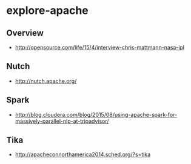 # explore-apache

## Overview

- http://opensource.com/life/15/4/interview-chris-mattmann-nasa-jpl

## Nutch

- http://nutch.apache.org/

## Spark

- http://blog.cloudera.com/blog/2015/08/using-apache-spark-for-massively-parallel-nlp-at-tripadvisor/

## Tika

- http://apacheconnorthamerica2014.sched.org/?s=tika
